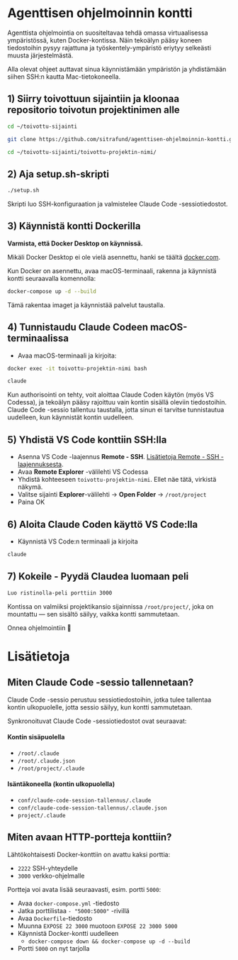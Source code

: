 # Agenttisen ohjelmoinnin kontti

Agenttista ohjelmointia on suositeltavaa tehdä omassa virtuaalisessa ympäristössä, kuten Docker-kontissa. Näin tekoälyn pääsy koneen tiedostoihin pysyy rajattuna ja työskentely-ympäristö eriytyy selkeästi muusta järjestelmästä.

Alla olevat ohjeet auttavat sinua käynnistämään ympäristön ja yhdistämään siihen SSH:n kautta Mac-tietokoneella.

## 1) Siirry toivottuun sijaintiin ja kloonaa repositorio toivotun projektinimen alle

```bash
cd ~/toivottu-sijainti
```
```bash
git clone https://github.com/sitrafund/agenttisen-ohjelmoinnin-kontti.git toivottu-projektin-nimi
```
```bash
cd ~/toivottu-sijainti/toivottu-projektin-nimi/
```

## 2) Aja setup.sh-skripti

```bash
./setup.sh
```

Skripti luo SSH-konfiguraation ja valmistelee Claude Code -sessiotiedostot.

## 3) Käynnistä kontti Dockerilla

**Varmista, että Docker Desktop on käynnissä.**

Mikäli Docker Desktop ei ole vielä asennettu, hanki se täältä [docker.com](https://www.docker.com).

Kun Docker on asennettu, avaa macOS-terminaali, rakenna ja käynnistä kontti seuraavalla komennolla:

```bash
docker-compose up -d --build
```

Tämä rakentaa imaget ja käynnistää palvelut taustalla.

## 4) Tunnistaudu Claude Codeen macOS-terminaalissa

- Avaa macOS-terminaali ja kirjoita:

```bash
docker exec -it toivottu-projektin-nimi bash
```
```bash
claude
```

Kun authorisointi on tehty, voit aloittaa Claude Coden käytön (myös VS Codessa), ja tekoälyn pääsy rajoittuu vain kontin sisällä oleviin tiedostoihin. Claude Code -sessio tallentuu taustalla, jotta sinun ei tarvitse tunnistautua uudelleen, kun käynnistät kontin uudelleen.

## 5) Yhdistä VS Code konttiin SSH:lla

- Asenna VS Code -laajennus **Remote - SSH**. [Lisätietoja Remote - SSH -laajennuksesta](https://marketplace.visualstudio.com/items?itemName=ms-vscode-remote.remote-ssh).
- Avaa **Remote Explorer** -välilehti VS Codessa
- Yhdistä kohteeseen `toivottu-projektin-nimi`. Ellet näe tätä, virkistä näkymä.
- Valitse sijainti **Explorer**-välilehti -> **Open Folder** -> `/root/project`
- Paina OK

## 6) Aloita Claude Coden käyttö VS Code:lla

- Käynnistä VS Code:n terminaali ja kirjoita

```bash
claude
```

## 7) Kokeile - Pyydä Claudea luomaan peli

```bash
Luo ristinolla-peli porttiin 3000
```

Kontissa on valmiiksi projektikansio sijainnissa `/root/project/`, joka on mountattu — sen sisältö säilyy, vaikka kontti sammutetaan.

Onnea ohjelmointiin 🤖

# Lisätietoja

## Miten Claude Code -sessio tallennetaan?

Claude Code -sessio perustuu sessiotiedostoihin, jotka tulee tallentaa kontin ulkopuolelle, jotta sessio säilyy, kun kontti sammutetaan.

Synkronoituvat Claude Code -sessiotiedostot ovat seuraavat:

#### Kontin sisäpuolella

- `/root/.claude`
- `/root/.claude.json`
- `/root/project/.claude`

#### Isäntäkoneella (kontin ulkopuolella)

- `conf/claude-code-session-tallennus/.claude`
- `conf/claude-code-session-tallennus/.claude.json`
- `project/.claude`

## Miten avaan HTTP-portteja konttiin?

Lähtökohtaisesti Docker-konttiin on avattu kaksi porttia:

- `2222` SSH-yhteydelle
- `3000` verkko-ohjelmalle

Portteja voi avata lisää seuraavasti, esim. portti `5000`:

- Avaa `docker-compose.yml` -tiedosto
- Jatka porttilistaa `- "5000:5000"` -rivillä
- Avaa `Dockerfile`-tiedosto
- Muunna `EXPOSE 22 3000` muotoon `EXPOSE 22 3000 5000`
- Käynnistä Docker-kontti uudelleen 
  - `docker-compose down && docker-compose up -d --build`
- Portti `5000` on nyt tarjolla